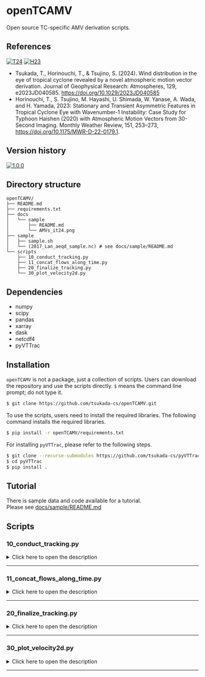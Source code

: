 # openTCAMV
Open source TC-specific AMV derivation scripts.

## References
[![T24](https://img.shields.io/badge/T24-10.1029/2023JD040585-blue.svg?logo=doi)](https://doi.org/10.1029/2023JD040585)
[![H23](https://img.shields.io/badge/H23-10.1175/MWR--D--22--0179.1-blue.svg?logo=doi)](https://doi.org/10.1175/MWR-D-22-0179.1)
- Tsukada, T., Horinouchi, T., & Tsujino, S. (2024). Wind distribution in the eye of tropical cyclone revealed by a novel atmospheric motion vector derivation. Journal of Geophysical Research: Atmospheres, 129, e2023JD040585. https://doi.org/10.1029/2023JD040585  
- Horinouchi, T., S. Tsujino, M. Hayashi, U. Shimada, W. Yanase, A. Wada, and H. Yamada, 2023: Stationary and Transient Asymmetric Features in Tropical Cyclone Eye with Wavenumber-1 Instability: Case Study for Typhoon Haishen (2020) with Atmospheric Motion Vectors from 30-Second Imaging. Monthly Weather Review, 151, 253–273, https://doi.org/10.1175/MWR-D-22-0179.1.  

## Version history
[![1.0.0](https://img.shields.io/badge/2024--05--30-1.0.0-purple.svg?logo=github)](https://github.com/tsukada-cs/openTCAMV/releases/tag/1.0.0)


## Directory structure
```
openTCAMV/
├── README.md
├── requirements.txt
├── docs
│   └── sample
│       ├── README.md
│       └── AMVs_it24.png
├── sample
│   ├── sample.sh
│   └── (2017_Lan_aeqd_sample.nc) # see docs/sample/README.md
└── scripts
    ├── 10_conduct_tracking.py
    ├── 11_concat_flows_along_time.py
    ├── 20_finalize_tracking.py
    └── 30_plot_velocity2d.py
```

## Dependencies
* numpy
* scipy
* pandas
* xarray
* dask
* netcdf4
* pyVTTrac

## Installation
`openTCAMV` is not a package, just a collection of scripts. Users can download the repository and use the scripts directly. `$` means the command line prompt; do not type it.
```bash
$ git clone https://github.com/tsukada-cs/openTCAMV.git
```

To use the scripts, users need to install the required libraries. The following command installs the required libraries.
```bash
$ pip install -r openTCAMV/requirements.txt
```
For installing `pyVTTrac`, please refer to the following steps.
```bash
$ git clone --recurse-submodules https://github.com/tsukada-cs/pyVTTrac.git
$ cd pyVTTrac
$ pip install .
```

## Tutorial
There is sample data and code available for a tutorial.  
Please see [docs/sample/README.md](docs/sample/README.md)


## Scripts
### **10_conduct_tracking.py**
<details><summary>Click here to open the description</summary>

This script perform the cloud tracking for satellite imagery.
The tracking is conducted using the `pyVTTrac` library, which is a cloud tracking algorithm based on the template matching method.

For the details of the tracking algorithm, please refer to the [Tsukada et al. (2024)](https://doi.org/10.1029/2023JD040585).

#### Data requirements
Input file: NetCDF file that contains a tracked variable with (time, y, x) dimensions.
The x and y dimensions should have "units" attribute with "km".

#### Usage
**Basic usage**
```bash
$ python 10_conduct_tracking.py ifn [-s start] [-e end] [-o ofn] [-n ntrac] [--ward ward] [--tidstep tidstep] [--traj_int traj_int] [-v vagg] [--polar] [--use_init_temp] [--no_subgrid] [--itran itran] [--xgran xgran] [--xint xint] [--ygran ygran] [--yint yint] [--rgran rgran] [--rint rint] [--nath nath] [--ns ns] [--nsx nsx] [--nsy nsy] [--Vd Vd] [--Td Td] [--Vth Vth] [--Vs Vs] [--hs hs] [--Vc Vc] [--vlim vlim] [--Sth0 Sth0] [--Sth1 Sth1] [--Cth Cth] [--peak_inside_th peak_inside_th] [--itstep itstep] [--varname varname] [--maskvar maskvar] [--mask_lower_lim mask_lower_lim] [--mask_upper_lim mask_upper_lim] [--min_samples min_samples] [--out_subimage] [--out_score_ary] [--out_psr] [--sector sector] [--dtlimit dtlimit] [--revrot revrot] [--record_initpos record_initpos] [--record_alongtraj record_alongtraj] [--cth cth] [--out_cthmin] [--out_cthmax] [--complevel complevel]
```
**Example**
```bash
$ python 10_conduct_tracking.py ../sample/2017_Lan_aeqd_sample.nc --revrot 0.0020 --varname=B03 --ns=7 --ntrac=1 --Sth0=0.7 -o=../sample/2017_Lan_ns7_nt1_test.nc --ygran=-45:45 --xgran=-45:45 --traj_int=1 --Vs=10 --record_initpos cth B03 B13 B14 --out_cthmax --Vc=20 --Vd=20 --Td=60 --Vth=5
```

#### Command line arguments
| Argument           | Type  | Default  | Description                                                                                                                                                                                          | Choices                     |
| ------------------ | ----- | -------- | ---------------------------------------------------------------------------------------------------------------------------------------------------------------------------------------------------- | --------------------------- |
| ifn                | str   |          | file path to input NetCDF file                                                                                                                                                                       |                             |
| -s, --start        | str   |          | start time in yyyymmddTHHMMSS format                                                                                                                                                                 |                             |
| -e, --end          | str   |          | end time in yyyymmddTHHMMSS format                                                                                                                                                                   |                             |
| -o, --ofn          | str   | ./tmp.nc | output NetCDF file path                                                                                                                                                                              |                             |
| -n, --ntrac        | int   | 2        | The number of tracking for both forward and backward tracking                                                                                                                                        |                             |
| --ward             | str   | bothward | time direction for tracking                                                                                                                                                                          | bothward, forward, backward |
| --tidstep          | int   | 1        | time index interval of initial time for start tracking (1 means every time index)                                                                                                                    |                             |
| --traj_int         | int   |          | time index interval for output of trajectory                                                                                                                                                         |                             |
| -v, --vagg         | str   | mean     | how to aggregate the vectors; 'org' for original vectors without any aggregations, 'mean' for the velocity be averaging vectors, 'startend' for the veclocity by connecting the start and end points | org, mean, startend         |
| --polar            | bool  |          | if specified, use polar coordinates points as initial template positioning, if not use Cartesian grid                                                                                                |                             |
| --use_init_temp    | bool  |          | use initial template through tracking without updating the template                                                                                                                                  |                             |
| --no_subgrid       | bool  |          | if specified, do not perform a subgrid estimation                                                                                                                                                    |                             |
| --itran            | slice |          | time-axis colon-separated slice of initial time for start tracking, with higher priority over --start and --end                                                                                      |                             |
| --xgran            | slice | -50:50   | x-axis colon-separated slice of initial template positions (with interval of --xint)                                                                                                                 |                             |
| --xint             | float | 1.0      | x-axis interval of initial template positions in the (equally spaced grid)                                                                                                                           |                             |
| --ygran            | slice | -50:50   | y-axis colon-separated slice of initial template positions (with interval of --yint)                                                                                                                 |                             |
| --yint             | float | 1.0      | y-axis interval of initial template positions (equally spaced grid)                                                                                                                                  |                             |
| --rgran            | slice | 4:50     | r-axis colon-separated slice of initial template positions (equally spaced grid)                                                                                                                     |                             |
| --rint             | int   | 1        | r-axis interval of initial template positions (equally spaced grid)                                                                                                                                  |                             |
| --nath             | int   | 60       | number of azimuthal initial template positions in polar coordinates                                                                                                                                  |                             |
| --ns               | int   | 11       | template size in pixel dimension                                                                                                                                                                     |                             |
| --nsx              | int   |          | template width with higher priority over --ns                                                                                                                                                        |                             |
| --nsy              | int   |          | template height with higher priority over --ns                                                                                                                                                       |                             |
| --Vd               | float | 20.0     | threshold to limit the maximum velocity difference between velocities obtained from forward and backward tracking as vectors                                                                         |                             |
| --Td               | float |          | threshold to limit the maximum angle difference between velocities obtained from forward and backward tracking as vectors                                                                            |                             |
| --Vth              | float | 5.0      | threshold speed for screening with --Td                                                                                                                                                              |                             |
| --Vs               | float | 80.0     | search range for cloud tracking in velocity dimension (m/s)                                                                                                                                          |                             |
| --hs               | int   |          | Search range for cloud tracking in pixel count with higher priority over --Vs                                                                                                                        |                             |
| --Vc               | float | 20.0     | threshold to limit the maximum velocity change between consecutive images                                                                                                                            |                             |
| --vlim             | float | 120.0    | Threshold to limit the maximum speed (m/s)                                                                                                                                                           |                             |
| --Sth0             | float | 0.8      | minimum score required for the first-time tracking                                                                                                                                                   |                             |
| --Sth1             | float | 0.8      | minimum score required for the subsequent tracking                                                                                                                                                   |                             |
| --Cth              | float | 3        | minimum contrast to track the template                                                                                                                                                               |                             |
| --peak_inside_th   | float |          |                                                                                                                                                                                                      |                             |
| --itstep           | int   | 1        | if >1, skip                                                                                                                                                                                          |                             |
| --varname          | str   | B03      | variable name of tracking target                                                                                                                                                                     |                             |
| --maskvar          | str   |          | variable name for creating mask                                                                                                                                                                      |                             |
| --mask_lower_lim   | float |          | lower limit for mask variable. --maskvar <= --lower_limit will be ignored when scoring                                                                                                               |                             |
| --mask_upper_lim   | float |          | upper limit for mask variable. --maskvar >= --upper_limit will be ignored when scoring                                                                                                               |                             |
| --min_samples      | int   | 1        | minimum number of valid values to calculate score when using mask                                                                                                                                    |                             |
| --out_subimage     | bool  |          | if output subimages                                                                                                                                                                                  |                             |
| --out_score_ary    | bool  |          | if output score array                                                                                                                                                                                |                             |
| --out_psr          | bool  |          | if output Peak-To-Sidelobe ratio of the score field                                                                                                                                                  |                             |
| --sector           | str   |          | limiting sectors used for tracking                                                                                                                                                                   |                             |
| --dtlimit          | float | 200.0    | specify maximum dt (in seconds)                                                                                                                                                                      |                             |
| --revrot           | float | 0.0      | angular velocity to rotate images (in rad/s). Positive (negative) value make crockwise (counterclocwise) rotation over time                                                                          |                             |
| --record_initpos   | str   |          | Record specified variable at their initial position                                                                                                                                                  |                             |
| --record_alongtraj | str   |          | Record specified variable along their trajectory                                                                                                                                                     |                             |
| --cth              | str   | cth      | cloud-top height variable name                                                                                                                                                                       |                             |
| --out_cthmin       | bool  |          | if output minimum cloud-top height along each tracking                                                                                                                                               |                             |
| --out_cthmax       | bool  |          | if output maximum cloud-top height along each tracking                                                                                                                                               |                             |
| --complevel        | int   | 3        | compression level for output NetCDF file                                                                                                                                                             |                             |
</details>
<hr>

### **11_concat_flows_along_time.py**
<details><summary>Click here to open the description</summary>

If the input files are generated by the script `10_conduct_tracking` with multiprocessing on the time axis, the output files are separated by the time axis. This script concatenates the output files along the time axis to create an input file for `20_finalize_tracking.py`.

#### Data requirements
    Input file: NetCDF files generated by `10_conduct_tracking.py`

#### Usage
**Basic usage**
```bash
$ python 11_concat_flows_along_time.py glob_strings [--exclude_texts exclude_texts] [--drop_vars drop_vars] [-o oname]
```
**Example**
```bash
$ python 11_concat_flows_along_time.py ../sample/2017_Lan_ns7_nt1_rot0.0007_it*.nc --exclude_texts concat -o ../sample/2017_Lan_ns7_nt1_concat.nc
```


#### Command line arguments
| Argument        | Type | Default | Description                                                | Choices |
| --------------- | ---- | ------- | ---------------------------------------------------------- | ------- |
| glob_strings    | str  |         | File pattern to match netCDF files                         |         |
| --exclude_texts | str  |         | Exclude the filenames including this text from concat list |         |
| --drop_vars     | str  |         | Variable names included in the output file                 |         |
| -o, --oname     | str  |         | Output filename                                            |         |

"""
</details>
<hr>

### **20_finalize_tracking.py**
<details><summary>Click here to open the description</summary>

This script finalizes the tracking results by selecting the best solution from the candidate solutions.
The candidate solutions are generated by the script `10_conduct_tracking.py`.

#### Data requirements
Input file: NetCDF files generated by `10_conduct_tracking.py`

#### Usage
**Basic usage**
```bash
$ python 20_finalize_tracking.py ifn_ns<ns>_nt1_rot<omega>.nc [--ns ns] [--omega omega] [-o ofn] [--Tw Tw] [--Hw Hw] [--xw xw] [--yw yw] [--rw rw] [--aw aw] [--dth dth] [--dc dc] [--useV] [-e max_epoch] [--IRdiff IRdiff] [--dIR dIR] [--cth cth] [--cthmin cthmin] [--cthmax cthmax] [--score_th score_th] [--out_final_omega] [--out_final_ns] [--out_final_medians] [--priority priority] [--exclude exclude] [--ref_flows ref_flows] [--tau_stri tau_stri] [--v_stri v_stri] [--cth_stri cth_stri] [--omega_stri omega_stri]
```
**Example 1**
```bash
$ python 20_finalize_tracking.py ../sample/2017_Lan_ns7_nt1_rot<omega>.nc --ns 7 --omega 0.0000 0.0005 0.0010 0.0015 0.0020 0.0025 --cthmax 10 --exclude stf stb score_ary psr -o ../sample/2017_Lan_ns7_nt1_ref.nc
```
**Example 2** (with reference flows to apply striations treatment using the result of Example 1)
```bash
$ python 20_finalize_tracking.py ../sample/2017_Lan_ns7_nt1_rot<omega>.nc --ns 7 --omega 0.0000 0.0005 0.0010 0.0015 0.0020 0.0025 --cthmax 10 --exclude stf stb score_ary psr --ref_flows ../sample/2017_Lan_ns7_nt1_ref.nc --omega_stri 0.0015 -o ../sample/2017_Lan_ns7_nt1.nc
```

#### Command line arguments
| Argument            | Type    | Default | Description                                                                                                                                                                                                   | Choices      |
| ------------------- | ------- | ------- | ------------------------------------------------------------------------------------------------------------------------------------------------------------------------------------------------------------- | ------------ |
| ifns_rule           | str     |         | filename format used in f-string using <ns> as template size and <omega> as Ω_i                                                                                                                               |              |
| --ns                | int     |         | ns list                                                                                                                                                                                                       |              |
| --omega             | str     |         | Ω_i list                                                                                                                                                                                                      |              |
| -o, --ofn           | str     |         | output filename                                                                                                                                                                                               |              |
| --Tw                | float   | 1210    | time period of median filtering window (in sec)                                                                                                                                                               |              |
| --Hw                | float   | 6       | width & height of median filtering window for Cartesian grid (in km)                                                                                                                                          |              |
| --xw                | float   |         | x width of median filtering window for Cartesian grid (in km)                                                                                                                                                 |              |
| --yw                | float   |         | y height of median filtering window for Cartesian grid (in km)                                                                                                                                                |              |
| --rw                | float   | 6       | r width of median filtering window for polar grid (in km)                                                                                                                                                     |              |
| --aw                | float   | 30      | azimuth width of median filtering window for polar grid (in degree)                                                                                                                                           |              |
| --dth               | float   | 10      | threshold to limit the maximum d2 for rejection of candidates (in m/s)                                                                                                                                        |              |
| --dc                | float   | 0.5     | coefficient to be multiplied by the L2 norm of median wind speed for rejection of candidates (0: all rejected, 0.5: half length, 1: same length)                                                              |              |
| --useV              | boolean |         | if specified, use absolute wind speed for median filtering, not using each velocity component                                                                                                                 |              |
| -e, --max_epoch     | float   | 20      | the maximum number of epochs for updating the solutions                                                                                                                                                       |              |
| --IRdiff            | str     |         | the formula for IR difference. It evaluates the difference between two variables parsed with a minus sign. The grid with `abs(IR1-IR2) >= --dIR` are masked                                                   |              |
| --dIR               | float   | 2       | threshold to limit maximum IR difference (in K). The values larger than it will be masked.                                                                                                                    |              |
| --cth               | str     | cth     | cloud top height variable name                                                                                                                                                                                |              |
| --cthmin            | float   |         | threshold to limit the minimum cloud top height at initial position (in km)                                                                                                                                   |              |
| --cthmax            | float   |         | threshold to limit the maximum cloud top height at initial position (in km)                                                                                                                                   |              |
| --score_th          | float   |         | threshold to limit the minimum score of the candidates                                                                                                                                                        |              |
| --out_final_omega   | boolean |         | output `final_omega` which is the used omega values in final solutions                                                                                                                                        |              |
| --out_final_ns      | boolean |         | output `final_ns` which is the used ns in final solutions                                                                                                                                                     |              |
| --out_final_medians | boolean |         | output `final_medians` which is the final median wind speeds                                                                                                                                                  |              |
| --priority          | str     | score   | priority for selecting the best solution. `score` selects the solution with the highest score. `dangv` selects the solution with the smallest angular velocity difference from the reference angular velocity | score, dangv |
| --exclude           | str     |         | drop specified variables from the final output file                                                                                                                                                           |              |
| --ref_flows         | str     |         | Reference flows to apply omega_stri procedure                                                                                                                                                                 |              |
| --tau_stri          | int     | 24      | temporal window size (in index space) to compute the velocity contrast of --ref_flows for detection of striations                                                                                             |              |
| --v_stri            | float   | 20      | threshold to limit the maximum velocity contrast for detection of striations (m/s)                                                                                                                            |              |
| --cth_stri          | int     |         | threshold to limit the maximum cloud top height to get reference contrast                                                                                                                                     |              |
| --omega_stri        | float   | 0.0     | threshold to limit the minimum Ω_i for the striation grids (rad/s)                                                                                                                                            |              |
</details>
<hr>

### **30_plot_velocity2d.py**
<details><summary>Click here to open the description</summary>

This script plots the 2D velocity field on the map.

#### Data requirements
Input file: NetCDF file generated by `20_finalize_tracking.py`

#### Usage
**Basic usage**
```bash
$ python 30_plot_velocity2d.py ifn [--it it] [--sstep sstep] [--vector_duration vector_duration] [--key_speed key_speed] [-o odir]
```
**Example**
```bash
$ python 30_plot_velocity2d.py ../sample/2017_Lan_ns7_nt1.nc --it=24
```

#### Command line arguments
| Argument            | Type | Default | Description                                                                                                  | Choices |
| ------------------- | ---- | ------- | ------------------------------------------------------------------------------------------------------------ | ------- |
| "ifn"               |      |         | Directory containing sample data                                                                             |         |
| "--it"              | int  | 24      | Time index to plot                                                                                           |         |
| "--sstep"           | int  | 2       | Spacing between drawn vectors                                                                                |         |
| "--vector_duration" | int  | 90      | Duration of each vector in seconds. If 90, then vector length corresponds to the travel length during 90 sec |         |
| "--key_speed"       | int  | 50      | Speed of the key vector                                                                                      |         |
| "-o", "--odir"      | str  |         | Output directory. If None, make 'outputs' directory in the same directory of the input file                  |         |
</details>
<hr>